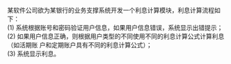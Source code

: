 某软件公司欲为某银行的业务支撑系统开发一个利息计算模块，利息计算流程如下：<br/>
(1) 系统根据账号和密码验证用户信息，如果用户信息错误，系统显示出错提示；<br/>
(2) 如果用户信息正确，则根据用户类型的不同使用不同的利息计算公式计算利息（如活期账
户和定期账户具有不同的利息计算公式）；<br/>
(3) 系统显示利息。